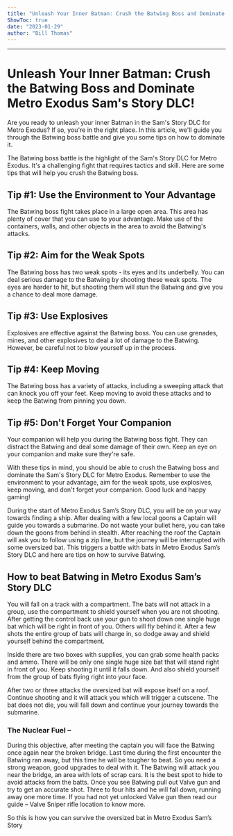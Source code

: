 ```yaml
---
title: "Unleash Your Inner Batman: Crush the Batwing Boss and Dominate Metro Exodus Sam's Story DLC!"
ShowToc: true 
date: "2023-01-29"
author: "Bill Thomas"
---
```

*****
# Unleash Your Inner Batman: Crush the Batwing Boss and Dominate Metro Exodus Sam's Story DLC!

Are you ready to unleash your inner Batman in the Sam's Story DLC for Metro Exodus? If so, you're in the right place. In this article, we'll guide you through the Batwing boss battle and give you some tips on how to dominate it.

The Batwing boss battle is the highlight of the Sam's Story DLC for Metro Exodus. It's a challenging fight that requires tactics and skill. Here are some tips that will help you crush the Batwing boss.

## Tip #1: Use the Environment to Your Advantage

The Batwing boss fight takes place in a large open area. This area has plenty of cover that you can use to your advantage. Make use of the containers, walls, and other objects in the area to avoid the Batwing's attacks.

## Tip #2: Aim for the Weak Spots

The Batwing boss has two weak spots - its eyes and its underbelly. You can deal serious damage to the Batwing by shooting these weak spots. The eyes are harder to hit, but shooting them will stun the Batwing and give you a chance to deal more damage.

## Tip #3: Use Explosives

Explosives are effective against the Batwing boss. You can use grenades, mines, and other explosives to deal a lot of damage to the Batwing. However, be careful not to blow yourself up in the process.

## Tip #4: Keep Moving

The Batwing boss has a variety of attacks, including a sweeping attack that can knock you off your feet. Keep moving to avoid these attacks and to keep the Batwing from pinning you down.

## Tip #5: Don't Forget Your Companion

Your companion will help you during the Batwing boss fight. They can distract the Batwing and deal some damage of their own. Keep an eye on your companion and make sure they're safe.

With these tips in mind, you should be able to crush the Batwing boss and dominate the Sam's Story DLC for Metro Exodus. Remember to use the environment to your advantage, aim for the weak spots, use explosives, keep moving, and don't forget your companion. Good luck and happy gaming!


During the start of Metro Exodus Sam’s Story DLC, you will be on your way towards finding a ship. After dealing with a few local goons a Captain will guide you towards a submarine. Do not waste your bullet here, you can take down the goons from behind in stealth. After reaching the roof the Captain will ask you to follow using a zip line, but the journey will be interrupted with some oversized bat. This triggers a battle with bats in Metro Exodus Sam’s Story DLC and here are tips on how to survive Batwing.
 
## How to beat Batwing in Metro Exodus Sam’s Story DLC
 
You will fall on a track with a compartment. The bats will not attack in a group, use the compartment to shield yourself when you are not shooting. After getting the control back use your gun to shoot down one single huge bat which will be right in front of you. Others will fly behind it. After a few shots the entire group of bats will charge in, so dodge away and shield yourself behind the compartment.
 
Inside there are two boxes with supplies, you can grab some health packs and ammo. There will be only one single huge size bat that will stand right in front of you. Keep shooting it until it falls down. And also shield yourself from the group of bats flying right into your face.
 
After two or three attacks the oversized bat will expose itself on a roof. Continue shooting and it will attack you which will trigger a cutscene. The bat does not die, you will fall down and continue your journey towards the submarine.
 
### The Nuclear Fuel –
 
During this objective, after meeting the captain you will face the Batwing once again near the broken bridge. Last time during the first encounter the Batwing ran away, but this time he will be tougher to beat. So you need a strong weapon, good upgrades to deal with it. The Batwing will attack you near the bridge, an area with lots of scrap cars. It is the best spot to hide to avoid attacks from the batts. Once you see Batwing pull out Valve gun and try to get an accurate shot. Three to four hits and he will fall down, running away one more time. If you had not yet unlocked Valve gun then read our guide – Valve Sniper rifle location to know more.
 
So this is how you can survive the oversized bat in Metro Exodus Sam’s Story




